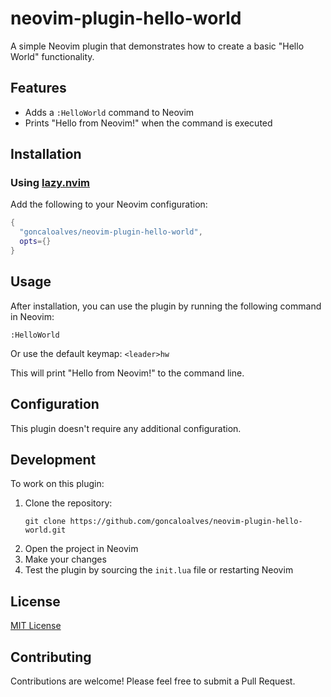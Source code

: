 # neovim-plugin-hello-world

A simple Neovim plugin that demonstrates how to create a basic "Hello World" functionality.

## Features

- Adds a `:HelloWorld` command to Neovim
- Prints "Hello from Neovim!" when the command is executed

## Installation

### Using [lazy.nvim](https://github.com/folke/lazy.nvim)

Add the following to your Neovim configuration:

```lua
{
  "goncaloalves/neovim-plugin-hello-world",
  opts={}
}
```

## Usage

After installation, you can use the plugin by running the following command in Neovim:

```
:HelloWorld
```

Or use the default keymap: `<leader>hw`

This will print "Hello from Neovim!" to the command line.

## Configuration

This plugin doesn't require any additional configuration.

## Development

To work on this plugin:

1. Clone the repository:
   ```
   git clone https://github.com/goncaloalves/neovim-plugin-hello-world.git
   ```
2. Open the project in Neovim
3. Make your changes
4. Test the plugin by sourcing the `init.lua` file or restarting Neovim

## License

[MIT License](LICENSE)

## Contributing

Contributions are welcome! Please feel free to submit a Pull Request.
